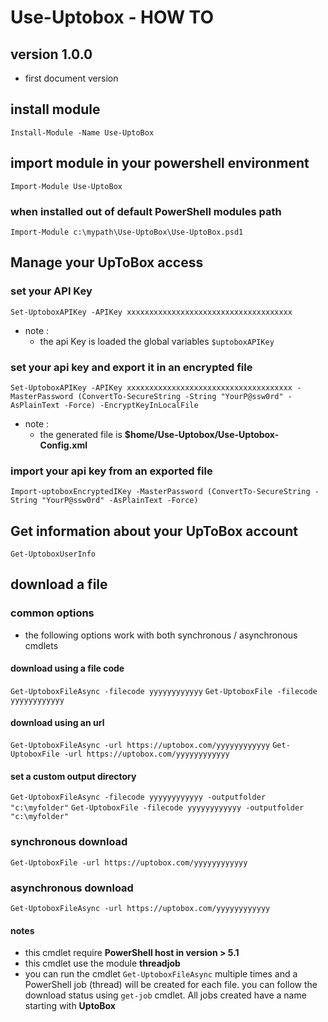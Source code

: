 # Use-Uptobox - HOW TO

## version 1.0.0
- first document version

## install module
`Install-Module -Name Use-UptoBox`

## import module in your powershell environment
`Import-Module Use-UptoBox`
### when installed out of default PowerShell modules path
`Import-Module c:\mypath\Use-UptoBox\Use-UptoBox.psd1`

## Manage your UpToBox access
### set your API Key
`Set-UptoboxAPIKey -APIKey xxxxxxxxxxxxxxxxxxxxxxxxxxxxxxxxxxxxx`
- note : 
  - the api Key is loaded the global variables `$uptoboxAPIKey`
### set your api key and export it in an encrypted file
`Set-UptoboxAPIKey -APIKey xxxxxxxxxxxxxxxxxxxxxxxxxxxxxxxxxxxxx -MasterPassword (ConvertTo-SecureString -String "YourP@ssw0rd" -AsPlainText -Force) -EncryptKeyInLocalFile`
- note :
  - the generated file is **$home/Use-Uptobox/Use-Uptobox-Config.xml**
### import your api key from an exported file
`Import-uptoboxEncryptedIKey -MasterPassword (ConvertTo-SecureString -String "YourP@ssw0rd" -AsPlainText -Force)`

## Get information about your UpToBox account
`Get-UptoboxUserInfo`

## download a file
### common options
- the following options work with both synchronous / asynchronous cmdlets
#### download using a file code
`Get-UptoboxFileAsync -filecode yyyyyyyyyyyy`
`Get-UptoboxFile -filecode yyyyyyyyyyyy`
#### download using an url
`Get-UptoboxFileAsync -url https://uptobox.com/yyyyyyyyyyyy`
`Get-UptoboxFile -url https://uptobox.com/yyyyyyyyyyyy`
#### set a custom output directory
`Get-UptoboxFileAsync -filecode yyyyyyyyyyyy -outputfolder "c:\myfolder"`
`Get-UptoboxFile -filecode yyyyyyyyyyyy -outputfolder "c:\myfolder"`
### synchronous download
`Get-UptoboxFile -url https://uptobox.com/yyyyyyyyyyyy`
### asynchronous download
`Get-UptoboxFileAsync -url https://uptobox.com/yyyyyyyyyyyy`
#### notes
- this cmdlet require **PowerShell host in version > 5.1**
- this cmdlet use the module **threadjob**
- you can run the cmdlet `Get-UptoboxFileAsync` multiple times and a PowerShell job (thread) will be created for each file. you can follow the download status using `get-job` cmdlet. All jobs created have a name starting with **UptoBox**
